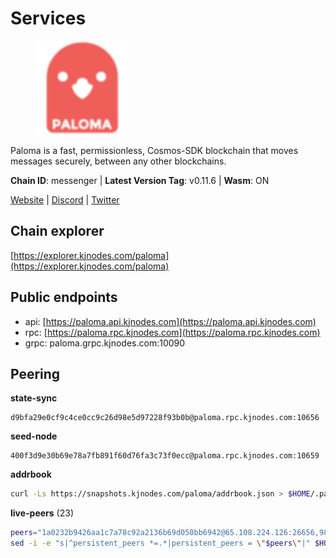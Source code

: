 # Services

<figure><img src="https://raw.githubusercontent.com/kj89/cosmos-images/main/logos/paloma.png" width="150" alt=""><figcaption></figcaption></figure>

Paloma is a fast, permissionless, Cosmos-SDK blockchain that  moves messages securely, between any other blockchains.

**Chain ID**: messenger | **Latest Version Tag**: v0.11.6 | **Wasm**: ON

[Website](https://www.palomachain.com) | [Discord](https://discord.gg/tKVFpfdSw4) | [Twitter](https://twitter.com/paloma_chain)




## Chain explorer
[https://explorer.kjnodes.com/paloma](https://explorer.kjnodes.com/paloma)

## Public endpoints

* api: [https://paloma.api.kjnodes.com](https://paloma.api.kjnodes.com)
* rpc: [https://paloma.rpc.kjnodes.com](https://paloma.rpc.kjnodes.com)
* grpc: paloma.grpc.kjnodes.com:10090

## Peering

**state-sync**

```text
d9bfa29e0cf9c4ce0cc9c26d98e5d97228f93b0b@paloma.rpc.kjnodes.com:10656
```

**seed-node**

```text
400f3d9e30b69e78a7fb891f60d76fa3c73f0ecc@paloma.rpc.kjnodes.com:10659
```

**addrbook**
```bash
curl -Ls https://snapshots.kjnodes.com/paloma/addrbook.json > $HOME/.paloma/config/addrbook.json
```

**live-peers** (23)
```bash
peers="1a0232b9426aa1c7a78c92a2136b69d050bb6942@65.108.224.126:26656,98b54cd6696e616fe966008ebf2bac409e3e0773@65.108.194.44:26656,317141e329bc214a76ba92201f6818574ebe5323@135.181.114.98:36656,4569193b58dfc6d9ca9acd4e2bcabf596e5b6b3c@65.21.7.251:10656,31177b544fcf1cae76e3560812f4f901cab27126@65.109.61.175:26656,e4b7cdd48c39c355e9a3480f4f4d5afab8fb0e08@46.0.203.78:26637,b41423c8b181c3f2c47df39cca12e7d9bfcfd75e@213.239.215.77:21656,e833844c00b8ce60ce6826f170becfa18e6172c2@46.4.27.59:26656,16f0d09580054101394ea08bbb48b1ad5bb91a27@95.214.52.144:10656,9cf215d69773173a4c40eb2e811cea8aa7e37432@213.239.216.252:21656,471a09da6fafb67bff3aa1f01e00fd1830e53262@136.243.94.138:26656,b244dfc19293103040d4bdad359534d0990a9070@45.140.185.181:26656,53f37ac93aec70dea3abc40108f42a00877b4665@64.227.142.91:26656,d9bfa29e0cf9c4ce0cc9c26d98e5d97228f93b0b@65.109.88.38:10656,22e7a98b54070bee0f504305d9ed0fb7a2b24ab6@34.221.60.207:26656,41a47bae18f81c1f626e4b238221b77e274424d7@45.33.65.223:26656,7e93f6409ade895fe301b502d6fb9dfb96343a34@135.125.5.34:54056,08c242d4505c5db223647069fdc0acb6e90079aa@65.109.106.214:26656,dfa0d66a3713bf6b49bc509a2a4fc75bee042a30@23.88.77.188:20009,2c6772b11c1f9eff2a923eb2bf808543cdd501c5@79.143.179.196:26656,cb8a1e9e12ac06dbd565311137f6c93d66fd96f8@104.167.221.18:26656,87b4221770495e66e772a53bbea92a15aff288c2@144.126.158.0:26656,60066422d3b70fbf7571012b267dc2cccd9603d5@149.102.156.223:26656"
sed -i -e "s|^persistent_peers *=.*|persistent_peers = \"$peers\"|" $HOME/.paloma/config/config.toml
```
